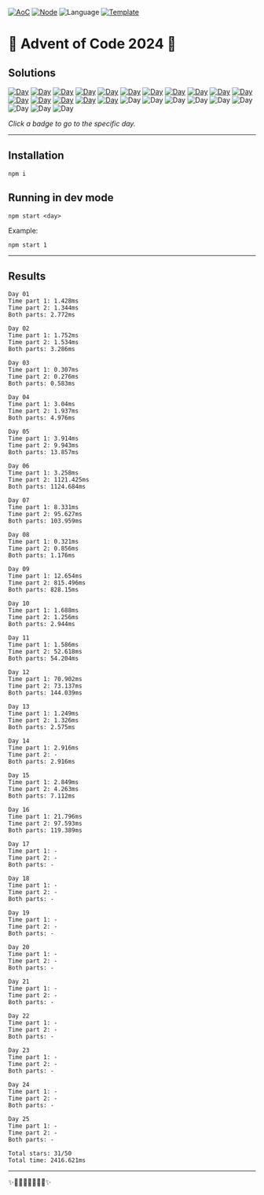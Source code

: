 <!-- Entries between SOLUTIONS and RESULTS tags are auto-generated -->

[![AoC](https://badgen.net/badge/AoC/2024/blue)](https://adventofcode.com/2024)
[![Node](https://badgen.net/badge/Node/v16.13.0+/blue)](https://nodejs.org/en/download/)
![Language](https://badgen.net/badge/Language/TypeScript/blue)
[![Template](https://badgen.net/badge/Template/aocrunner/blue)](https://github.com/caderek/aocrunner)

# 🎄 Advent of Code 2024 🎄

## Solutions

<!--SOLUTIONS-->

[![Day](https://badgen.net/badge/01/%E2%98%85%E2%98%85/green)](src/day01)
[![Day](https://badgen.net/badge/02/%E2%98%85%E2%98%85/green)](src/day02)
[![Day](https://badgen.net/badge/03/%E2%98%85%E2%98%85/green)](src/day03)
[![Day](https://badgen.net/badge/04/%E2%98%85%E2%98%85/green)](src/day04)
[![Day](https://badgen.net/badge/05/%E2%98%85%E2%98%85/green)](src/day05)
[![Day](https://badgen.net/badge/06/%E2%98%85%E2%98%85/green)](src/day06)
[![Day](https://badgen.net/badge/07/%E2%98%85%E2%98%85/green)](src/day07)
[![Day](https://badgen.net/badge/08/%E2%98%85%E2%98%85/green)](src/day08)
[![Day](https://badgen.net/badge/09/%E2%98%85%E2%98%85/green)](src/day09)
[![Day](https://badgen.net/badge/10/%E2%98%85%E2%98%85/green)](src/day10)
[![Day](https://badgen.net/badge/11/%E2%98%85%E2%98%85/green)](src/day11)
[![Day](https://badgen.net/badge/12/%E2%98%85%E2%98%85/green)](src/day12)
[![Day](https://badgen.net/badge/13/%E2%98%85%E2%98%85/green)](src/day13)
[![Day](https://badgen.net/badge/14/%E2%98%85%E2%98%86/yellow)](src/day14)
[![Day](https://badgen.net/badge/15/%E2%98%85%E2%98%85/green)](src/day15)
[![Day](https://badgen.net/badge/16/%E2%98%85%E2%98%85/green)](src/day16)
![Day](https://badgen.net/badge/17/%E2%98%86%E2%98%86/gray)
![Day](https://badgen.net/badge/18/%E2%98%86%E2%98%86/gray)
![Day](https://badgen.net/badge/19/%E2%98%86%E2%98%86/gray)
![Day](https://badgen.net/badge/20/%E2%98%86%E2%98%86/gray)
![Day](https://badgen.net/badge/21/%E2%98%86%E2%98%86/gray)
![Day](https://badgen.net/badge/22/%E2%98%86%E2%98%86/gray)
![Day](https://badgen.net/badge/23/%E2%98%86%E2%98%86/gray)
![Day](https://badgen.net/badge/24/%E2%98%86%E2%98%86/gray)
![Day](https://badgen.net/badge/25/%E2%98%86%E2%98%86/gray)

<!--/SOLUTIONS-->

_Click a badge to go to the specific day._

---

## Installation

```
npm i
```

## Running in dev mode

```
npm start <day>
```

Example:

```
npm start 1
```

---

## Results

<!--RESULTS-->

```
Day 01
Time part 1: 1.428ms
Time part 2: 1.344ms
Both parts: 2.772ms
```

```
Day 02
Time part 1: 1.752ms
Time part 2: 1.534ms
Both parts: 3.286ms
```

```
Day 03
Time part 1: 0.307ms
Time part 2: 0.276ms
Both parts: 0.583ms
```

```
Day 04
Time part 1: 3.04ms
Time part 2: 1.937ms
Both parts: 4.976ms
```

```
Day 05
Time part 1: 3.914ms
Time part 2: 9.943ms
Both parts: 13.857ms
```

```
Day 06
Time part 1: 3.258ms
Time part 2: 1121.425ms
Both parts: 1124.684ms
```

```
Day 07
Time part 1: 8.331ms
Time part 2: 95.627ms
Both parts: 103.959ms
```

```
Day 08
Time part 1: 0.321ms
Time part 2: 0.856ms
Both parts: 1.176ms
```

```
Day 09
Time part 1: 12.654ms
Time part 2: 815.496ms
Both parts: 828.15ms
```

```
Day 10
Time part 1: 1.688ms
Time part 2: 1.256ms
Both parts: 2.944ms
```

```
Day 11
Time part 1: 1.586ms
Time part 2: 52.618ms
Both parts: 54.204ms
```

```
Day 12
Time part 1: 70.902ms
Time part 2: 73.137ms
Both parts: 144.039ms
```

```
Day 13
Time part 1: 1.249ms
Time part 2: 1.326ms
Both parts: 2.575ms
```

```
Day 14
Time part 1: 2.916ms
Time part 2: -
Both parts: 2.916ms
```

```
Day 15
Time part 1: 2.849ms
Time part 2: 4.263ms
Both parts: 7.112ms
```

```
Day 16
Time part 1: 21.796ms
Time part 2: 97.593ms
Both parts: 119.389ms
```

```
Day 17
Time part 1: -
Time part 2: -
Both parts: -
```

```
Day 18
Time part 1: -
Time part 2: -
Both parts: -
```

```
Day 19
Time part 1: -
Time part 2: -
Both parts: -
```

```
Day 20
Time part 1: -
Time part 2: -
Both parts: -
```

```
Day 21
Time part 1: -
Time part 2: -
Both parts: -
```

```
Day 22
Time part 1: -
Time part 2: -
Both parts: -
```

```
Day 23
Time part 1: -
Time part 2: -
Both parts: -
```

```
Day 24
Time part 1: -
Time part 2: -
Both parts: -
```

```
Day 25
Time part 1: -
Time part 2: -
Both parts: -
```

```
Total stars: 31/50
Total time: 2416.621ms
```

<!--/RESULTS-->

---

✨🎄🎁🎄🎅🎄🎁🎄✨
